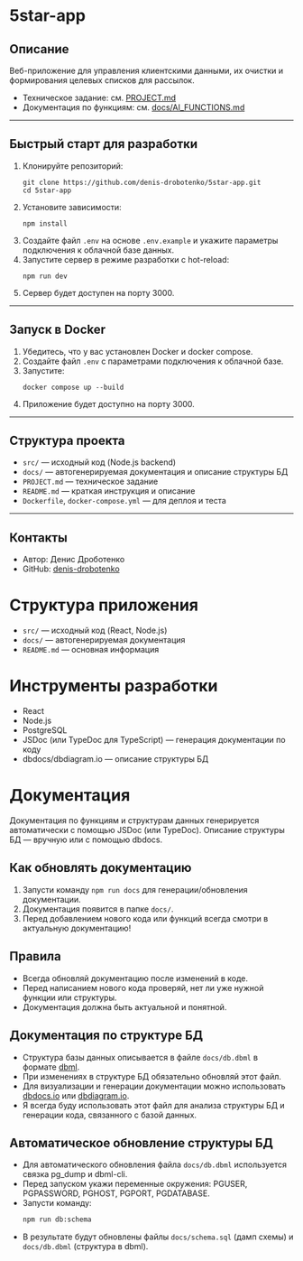 # 5star-app

## Описание

Веб-приложение для управления клиентскими данными, их очистки и формирования целевых списков для рассылок.

- Техническое задание: см. [PROJECT.md](./PROJECT.md)
- Документация по функциям: см. [docs/AI_FUNCTIONS.md](./docs/AI_FUNCTIONS.md)

---

## Быстрый старт для разработки

1. Клонируйте репозиторий:
   ```
   git clone https://github.com/denis-drobotenko/5star-app.git
   cd 5star-app
   ```
2. Установите зависимости:
   ```
   npm install
   ```
3. Создайте файл `.env` на основе `.env.example` и укажите параметры подключения к облачной базе данных.
4. Запустите сервер в режиме разработки с hot-reload:
   ```
   npm run dev
   ```
5. Сервер будет доступен на порту 3000.

---

## Запуск в Docker

1. Убедитесь, что у вас установлен Docker и docker compose.
2. Создайте файл `.env` с параметрами подключения к облачной базе.
3. Запустите:
   ```
   docker compose up --build
   ```
4. Приложение будет доступно на порту 3000.

---

## Структура проекта

- `src/` — исходный код (Node.js backend)
- `docs/` — автогенерируемая документация и описание структуры БД
- `PROJECT.md` — техническое задание
- `README.md` — краткая инструкция и описание
- `Dockerfile`, `docker-compose.yml` — для деплоя и теста

---

## Контакты

- Автор: Денис Дроботенко
- GitHub: [denis-drobotenko](https://github.com/denis-drobotenko)

# Структура приложения

- `src/` — исходный код (React, Node.js)
- `docs/` — автогенерируемая документация
- `README.md` — основная информация

# Инструменты разработки

- React
- Node.js
- PostgreSQL
- JSDoc (или TypeDoc для TypeScript) — генерация документации по коду
- dbdocs/dbdiagram.io — описание структуры БД

# Документация

Документация по функциям и структурам данных генерируется автоматически с помощью JSDoc (или TypeDoc). Описание структуры БД — вручную или с помощью dbdocs.

## Как обновлять документацию

1. Запусти команду `npm run docs` для генерации/обновления документации.
2. Документация появится в папке `docs/`.
3. Перед добавлением нового кода или функций всегда смотри в актуальную документацию!

## Правила

- Всегда обновляй документацию после изменений в коде.
- Перед написанием нового кода проверяй, нет ли уже нужной функции или структуры.
- Документация должна быть актуальной и понятной.

## Документация по структуре БД

- Структура базы данных описывается в файле `docs/db.dbml` в формате [dbml](https://www.dbml.org/home/).
- При изменениях в структуре БД обязательно обновляй этот файл.
- Для визуализации и генерации документации можно использовать [dbdocs.io](https://dbdocs.io/) или [dbdiagram.io](https://dbdiagram.io/).
- Я всегда буду использовать этот файл для анализа структуры БД и генерации кода, связанного с базой данных.

## Автоматическое обновление структуры БД

- Для автоматического обновления файла `docs/db.dbml` используется связка pg_dump и dbml-cli.
- Перед запуском укажи переменные окружения: PGUSER, PGPASSWORD, PGHOST, PGPORT, PGDATABASE.
- Запусти команду:
  ```bash
  npm run db:schema
  ```
- В результате будут обновлены файлы `docs/schema.sql` (дамп схемы) и `docs/db.dbml` (структура в dbml). 
